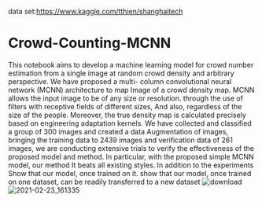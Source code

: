 data set:https://www.kaggle.com/tthien/shanghaitech


# Crowd-Counting-MCNN
This notebook aims to develop a machine learning model for crowd number estimation from a single image at random crowd density and arbitrary perspective. We have proposed a multi- column convolutional neural network (MCNN) architecture to map Image of a crowd density map. MCNN allows the input image to be of any size or resolution. through the use of filters with receptive fields of different sizes, And also, regardless of the size of the people. Moreover, the true density map is calculated precisely based on engineering adaptation kernels. We have collected and classified a group of 300 images and created a data Augmentation of images, bringing the training data to 2439 images and verification data of 261 images, we are conducting extensive trials to verify the effectiveness of the proposed model and method. In particular, with the proposed simple MCNN model, our method It beats all existing styles. In addition to the experiments Show that our model, once trained on it. show that our model, once trained on one dataset, can be readily transferred to a new dataset
![download](https://user-images.githubusercontent.com/73136710/108855542-c9508e80-75f1-11eb-978b-08cda53e8d56.png)
![2021-02-23_161335](https://user-images.githubusercontent.com/73136710/108855885-20eefa00-75f2-11eb-899b-66dc952dd76b.png)
